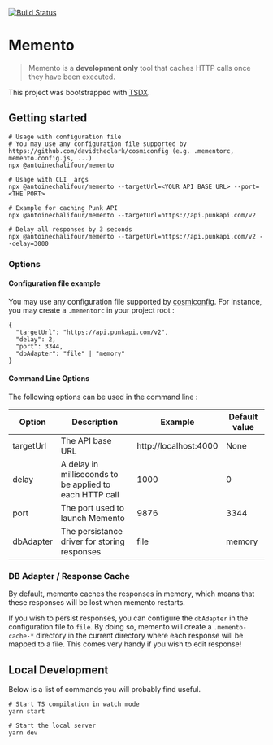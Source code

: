 [![Build Status](https://travis-ci.org/antoinechalifour/memento.svg?branch=master)](https://travis-ci.org/antoinechalifour/memento)

# Memento

> Memento is a **development only** tool that caches HTTP calls once they have been executed.

This project was bootstrapped with [TSDX](https://github.com/jaredpalmer/tsdx).

## Getting started

```
# Usage with configuration file
# You may use any configuration file supported by https://github.com/davidtheclark/cosmiconfig (e.g. .mementorc, memento.config.js, ...)
npx @antoinechalifour/memento

# Usage with CLI  args
npx @antoinechalifour/memento --targetUrl=<YOUR API BASE URL> --port=<THE PORT>

# Example for caching Punk API
npx @antoinechalifour/memento --targetUrl=https://api.punkapi.com/v2

# Delay all responses by 3 seconds
npx @antoinechalifour/memento --targetUrl=https://api.punkapi.com/v2 --delay=3000
```

### Options

#### Configuration file example
You may use any configuration file supported by [cosmiconfig](https://github.com/davidtheclark/cosmiconfig). For instance, you may create a `.mementorc` in your project root :

```
{
  "targetUrl": "https://api.punkapi.com/v2",
  "delay": 2,
  "port": 3344,
  "dbAdapter": "file" | "memory"
}
```

#### Command Line Options
The following options can be used in the command line :

| Option    | Description                                             | Example               | Default value |
| --------- | ------------------------------------------------------- | --------------------- | ------------- |
| targetUrl | The API base URL                                        | http://localhost:4000 | None          |
| delay     | A delay in milliseconds to be applied to each HTTP call | 1000                  | 0             |
| port      | The port used to launch Memento                         | 9876                  | 3344          |
| dbAdapter | The persistance driver for storing responses            | file                  | memory        |


### DB Adapter / Response Cache

By default, memento caches the responses in memory, which means that these responses will be lost when memento restarts.

If you wish to persist responses, you can configure the `dbAdapter` in the configuration file to `file`. By doing so, memento will create a `.memento-cache-*` directory in the current directory where each response will be mapped to a file. This comes very handy if you wish to edit response!

## Local Development

Below is a list of commands you will probably find useful.

```
# Start TS compilation in watch mode
yarn start

# Start the local server
yarn dev
```
